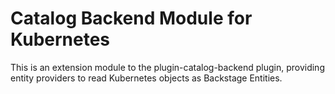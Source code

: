 # Catalog Backend Module for Kubernetes

This is an extension module to the plugin-catalog-backend plugin, providing
entity providers to read Kubernetes objects as Backstage Entities.

